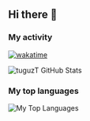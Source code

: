 ## Hi there 👋

### My activity

[![wakatime](https://wakatime.com/badge/user/da1c3780-cc91-46d8-b857-87c69ed7ae25.svg)](https://wakatime.com/@da1c3780-cc91-46d8-b857-87c69ed7ae25)

![tuguzT GitHub Stats](https://github-readme-stats-one-bice.vercel.app/api?username=tuguzT&show_icons=true&theme=dark&count_private=true&role=OWNER,ORGANIZATION_MEMBER)

### My top languages

![My Top Languages](https://github-readme-stats-one-bice.vercel.app/api/top-langs/?username=tuguzT&count_private=true&langs_count=16&exclude_repo=programmers-game&layout=compact&theme=dark&hide=jupyter%20notebook&role=OWNER,ORGANIZATION_MEMBER)
